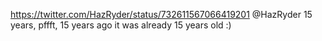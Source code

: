 https://twitter.com/HazRyder/status/732611567066419201 @HazRyder 15 years, pffft, 15 years ago it was already 15 years old :)